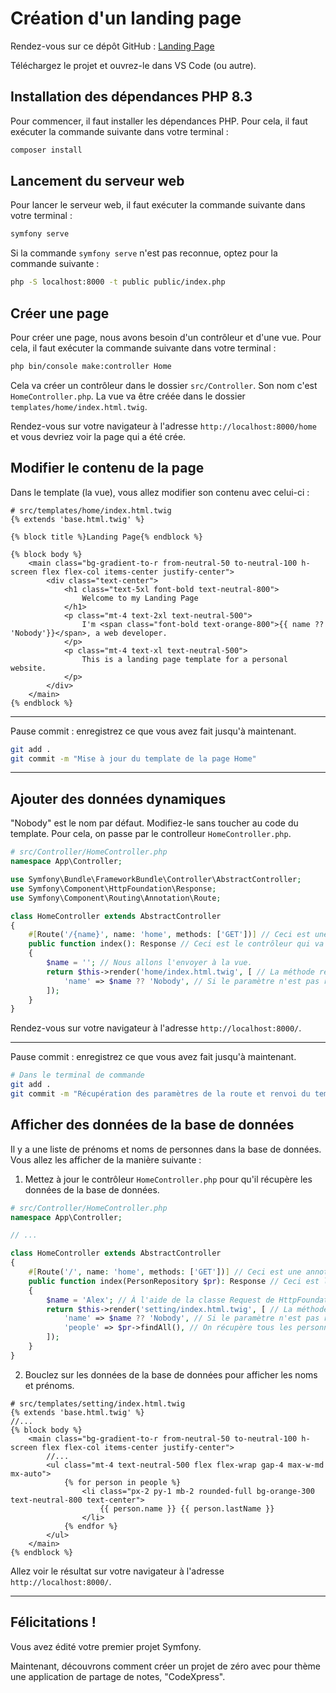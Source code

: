 # Création d'un landing page

Rendez-vous sur ce dépôt GitHub : [Landing Page](https://github.com/Jensone/sf-00)

Téléchargez le projet et ouvrez-le dans VS Code (ou autre).

## Installation des dépendances PHP 8.3

Pour commencer, il faut installer les dépendances PHP. Pour cela, il faut exécuter la commande suivante dans votre terminal :

```bash
composer install
```

## Lancement du serveur web

Pour lancer le serveur web, il faut exécuter la commande suivante dans votre terminal :

```bash
symfony serve
```

Si la commande `symfony serve` n'est pas reconnue, optez pour la commande suivante :

```bash
php -S localhost:8000 -t public public/index.php
```

## Créer une page

Pour créer une page, nous avons besoin d'un contrôleur et d'une vue. Pour cela, il faut exécuter la commande suivante dans votre terminal :

```bash
php bin/console make:controller Home
```

Cela va créer un contrôleur dans le dossier `src/Controller`. Son nom c'est `HomeController.php`.
La vue va être créée dans le dossier `templates/home/index.html.twig`.

Rendez-vous sur votre navigateur à l'adresse `http://localhost:8000/home` et vous devriez voir la page qui a été crée.

## Modifier le contenu de la page

Dans le template (la vue), vous allez modifier son contenu avec celui-ci :

```
# src/templates/home/index.html.twig
{% extends 'base.html.twig' %}

{% block title %}Landing Page{% endblock %}

{% block body %}
    <main class="bg-gradient-to-r from-neutral-50 to-neutral-100 h-screen flex flex-col items-center justify-center">
        <div class="text-center">
            <h1 class="text-5xl font-bold text-neutral-800">
                Welcome to my Landing Page
            </h1>
            <p class="mt-4 text-2xl text-neutral-500">
                I'm <span class="font-bold text-orange-800">{{ name ?? 'Nobody'}}</span>, a web developer.
            </p>
            <p class="mt-4 text-xl text-neutral-500">
                This is a landing page template for a personal website.
            </p>
        </div>
    </main>
{% endblock %}
```

---

Pause commit : enregistrez ce que vous avez fait jusqu'à maintenant.

```bash
git add .
git commit -m "Mise à jour du template de la page Home"
```

---

## Ajouter des données dynamiques

"Nobody" est le nom par défaut. Modifiez-le sans toucher au code du template. Pour cela, on passe par le controlleur `HomeController.php`.

```php
# src/Controller/HomeController.php
namespace App\Controller;

use Symfony\Bundle\FrameworkBundle\Controller\AbstractController;
use Symfony\Component\HttpFoundation\Response;
use Symfony\Component\Routing\Annotation\Route;

class HomeController extends AbstractController
{
    #[Route('/{name}', name: 'home', methods: ['GET'])] // Ceci est une annotation PHP, ici elle permet de définir une route pour le contrôleur et ses paramètres.
    public function index(): Response // Ceci est le contrôleur qui va être appelé lorsque l'utilisateur accède à la page '/'
    {
        $name = ''; // Nous allons l'envoyer à la vue.
        return $this->render('home/index.html.twig', [ // La méthode render() de la classe AbstractController permet de renvoyer un template avec des données.
            'name' => $name ?? 'Nobody', // Si le paramètre n'est pas renseigné, on lui donne un nom par défaut.
        ]);
    }
}

```

Rendez-vous sur votre navigateur à l'adresse `http://localhost:8000/`.

---

Pause commit : enregistrez ce que vous avez fait jusqu'à maintenant.

```bash
# Dans le terminal de commande
git add .
git commit -m "Récupération des paramètres de la route et renvoi du template avec les données"
```

## Afficher des données de la base de données

Il y a une liste de prénoms et noms de personnes dans la base de données. Vous allez les afficher de la manière suivante :

1. Mettez à jour le contrôleur `HomeController.php` pour qu'il récupère les données de la base de données.

```php
# src/Controller/HomeController.php
namespace App\Controller;

// ...

class HomeController extends AbstractController
{
    #[Route('/', name: 'home', methods: ['GET'])] // Ceci est une annotation PHP, ici elle permet de définir une route pour le contrôleur et ses paramètres.
    public function index(PersonRepository $pr): Response // Ceci est le contrôleur qui va être appelé lorsque l'utilisateur accède à la page '/'
    {
        $name = 'Alex'; // À l'aide de la classe Request de HttpFoundation, on peut récupérer les paramètres de la route.
        return $this->render('setting/index.html.twig', [ // La méthode render() de la classe AbstractController permet de renvoyer un template avec des données.
            'name' => $name ?? 'Nobody', // Si le paramètre n'est pas renseigné, on lui donne un nom par défaut.
            'people' => $pr->findAll(), // On récupère tous les personnages dans la base de données.
        ]);
    }
}
```

2. Bouclez sur les données de la base de données pour afficher les noms et prénoms.

```
# src/templates/setting/index.html.twig
{% extends 'base.html.twig' %}
//...
{% block body %}
    <main class="bg-gradient-to-r from-neutral-50 to-neutral-100 h-screen flex flex-col items-center justify-center">
        //...
        <ul class="mt-4 text-neutral-500 flex flex-wrap gap-4 max-w-md mx-auto">
            {% for person in people %}
                <li class="px-2 py-1 mb-2 rounded-full bg-orange-300 text-neutral-800 text-center">
                    {{ person.name }} {{ person.lastName }}
                </li>
            {% endfor %}
        </ul>
    </main>
{% endblock %}
```

Allez voir le résultat sur votre navigateur à l'adresse `http://localhost:8000/`.

---

## Félicitations !

Vous avez édité votre premier projet Symfony.

Maintenant, découvrons comment créer un projet de zéro avec pour thème une application de partage de notes, "CodeXpress".